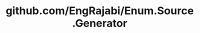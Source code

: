 ---
layout: post
title: github.com/EngRajabi/Enum.Source.Generator
categories: link
tags: [انگلیسی, برنامه‌نویسی]
---